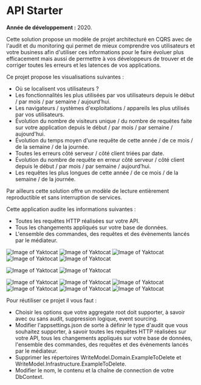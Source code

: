 # API Starter
**Année de développement :** 2020.</br>


Cette solution propose un modèle de projet architecturé en CQRS avec de l'audit et du monitoring qui permet de mieux comprendre vos utilisateurs et votre business afin d'utiliser ces informations pour le faire évoluer plus efficacement mais aussi de permettre à vos développeurs de trouver et de corriger toutes les erreurs et les latences de vos applications.


Ce projet propose les visualisations suivantes :
- Où se localisent vos utilisateurs ?
- Les fonctionnalités les plus utilisées par vos utilisateurs depuis le début / par mois / par semaine / aujourd’hui.
- Les navigateurs / systèmes d'exploitations / appareils les plus utilisés par vos utilisateurs.
- Évolution du nombre de visiteurs unique / du nombre de requêtes faite sur votre application depuis le début / par mois / par semaine / aujourd'hui.
- Évolution du temps moyen d'une requête de cette année / de ce mois / de la semaine / de la journée.
- Toutes les erreurs côté serveur / côté client triées par date.
- Évolution du nombre de requête en erreur côté serveur / côté client depuis le début / par mois / par semaine / aujourd’hui.
- Les requêtes les plus longues de cette année / de ce mois / de la semaine / de la journée.


Par ailleurs cette solution offre un modèle de lecture entièrement reproductible et sans interruption de services.


Cette application audite les informations suivantes :
- Toutes les requêtes HTTP réalisées sur votre API.
- Tous les changements appliqués sur votre base de données.
- L'ensemble des commandes, des requêtes et des évènements lancés par le médiateur.


![Image of Yaktocat](https://imgur.com/de1nouL.png)
![Image of Yaktocat](https://imgur.com/wbASat4.png)
![Image of Yaktocat](https://imgur.com/cPgua94.png)
![Image of Yaktocat](https://imgur.com/NtU7Zif.png)
![Image of Yaktocat](https://imgur.com/Oba6OOO.png)

![Image of Yaktocat](https://imgur.com/rwzs9Cb.png)
![Image of Yaktocat](https://imgur.com/NiUCwwf.png)

![Image of Yaktocat](https://imgur.com/1PCxn6x.png)
![Image of Yaktocat](https://imgur.com/vHtTAOv.png)
![Image of Yaktocat](https://imgur.com/dP5wgBz.png)
![Image of Yaktocat](https://imgur.com/36EqePL.png)
![Image of Yaktocat](https://imgur.com/DZ9HkoB.png)
![Image of Yaktocat](https://imgur.com/DZ9HkoB.png)



Pour réutiliser ce projet il vous faut :
- Choisir les options que votre aggregate root doit supporter, à savoir avec ou sans audit, suppression logique, event sourcing.
- Modifier l'appsettings.json de sorte à définir le type d'audit que vous souhaitez supporter, à savoir toutes les requêtes HTTP réalisées sur votre API, tous les changements appliqués sur votre base de données, l'ensemble des commandes, des requêtes et des évènements lancés par le médiateur.
- Supprimer les répertoires WriteModel.Domain.ExampleToDelete et WriteModel.Infrastructure.ExampleToDelete.
- Modifier le nom, le contenu et la chaîne de connection de votre DbContext. 
